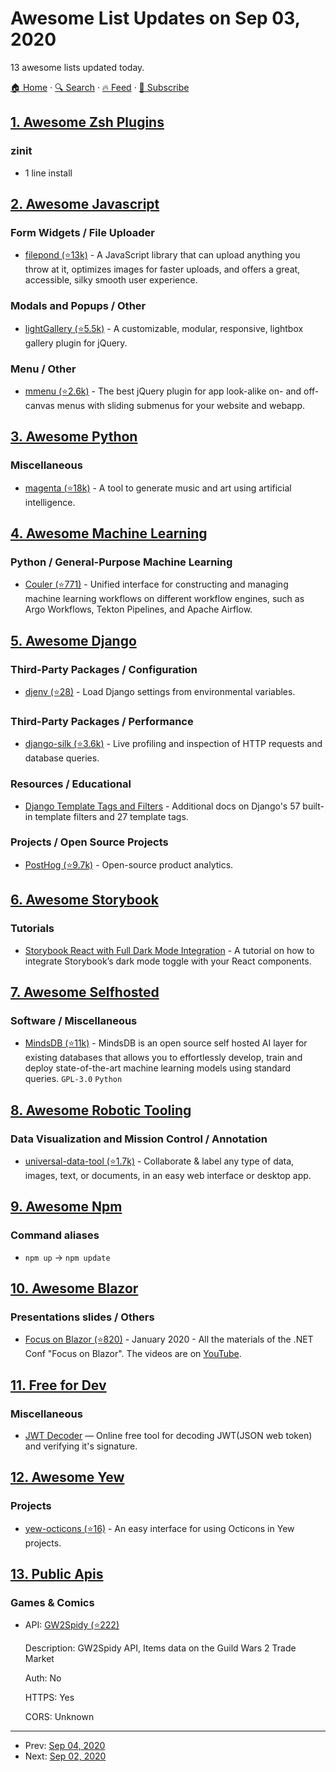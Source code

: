 # Awesome List Updates on Sep 03, 2020

13 awesome lists updated today.

[🏠 Home](/README.md) · [🔍 Search](https://test.trackawesomelist.com/search/) · [🔥 Feed](https://test.trackawesomelist.com/rss.xml) · [📮 Subscribe](https://trackawesomelist.us17.list-manage.com/subscribe?u=d2f0117aa829c83a63ec63c2f&id=36a103854c)



## [1. Awesome Zsh Plugins](/content/unixorn/awesome-zsh-plugins/README.md)

### zinit

*   1 line install

## [2. Awesome Javascript](/content/sorrycc/awesome-javascript/README.md)

### Form Widgets / File Uploader

*   [filepond (⭐13k)](https://github.com/pqina/filepond) - A JavaScript library that can upload anything you throw at it, optimizes images for faster uploads, and offers a great, accessible, silky smooth user experience.

### Modals and Popups / Other

*   [lightGallery (⭐5.5k)](https://github.com/sachinchoolur/lightGallery) - A customizable, modular, responsive, lightbox gallery plugin for jQuery.

### Menu / Other

*   [mmenu (⭐2.6k)](https://github.com/FrDH/jQuery.mmenu) - The best jQuery plugin for app look-alike on- and off-canvas menus with sliding submenus for your website and webapp.

## [3. Awesome Python](/content/vinta/awesome-python/README.md)

### Miscellaneous

*   [magenta (⭐18k)](https://github.com/magenta/magenta) - A tool to generate music and art using artificial intelligence.

## [4. Awesome Machine Learning](/content/josephmisiti/awesome-machine-learning/README.md)

### Python / General-Purpose Machine Learning

*   [Couler (⭐771)](https://github.com/couler-proj/couler) - Unified interface for constructing and managing machine learning workflows on different workflow engines, such as Argo Workflows, Tekton Pipelines, and Apache Airflow.

## [5. Awesome Django](/content/wsvincent/awesome-django/README.md)

### Third-Party Packages / Configuration

*   [djenv (⭐28)](https://github.com/danieljdufour/djenv) - Load Django settings from environmental variables.

### Third-Party Packages / Performance

*   [django-silk (⭐3.6k)](https://github.com/jazzband/django-silk) - Live profiling and inspection of HTTP requests and database queries.

### Resources / Educational

*   [Django Template Tags and Filters](https://www.djangotemplatetagsandfilters.com/) - Additional docs on Django's 57 built-in template filters and 27 template tags.

### Projects / Open Source Projects

*   [PostHog (⭐9.7k)](https://github.com/PostHog/posthog) - Open-source product analytics.

## [6. Awesome Storybook](/content/lauthieb/awesome-storybook/README.md)

### Tutorials

*   [Storybook React with Full Dark Mode Integration](https://davidyeiser.com/tutorials/storybook-react-with-dark-mode) - A tutorial on how to integrate Storybook’s dark mode toggle with your React components.

## [7. Awesome Selfhosted](/content/awesome-selfhosted/awesome-selfhosted/README.md)

### Software / Miscellaneous

*   [MindsDB (⭐11k)](https://github.com/mindsdb/mindsdb) - MindsDB is an open source self hosted AI layer for existing databases that allows you to effortlessly develop, train and deploy state-of-the-art machine learning models using standard queries. `GPL-3.0` `Python`

## [8. Awesome Robotic Tooling](/content/protontypes/awesome-robotic-tooling/README.md)

### Data Visualization and Mission Control / Annotation

*   [universal-data-tool (⭐1.7k)](https://github.com/UniversalDataTool/universal-data-tool) - Collaborate & label any type of data, images, text, or documents, in an easy web interface or desktop app.

## [9. Awesome Npm](/content/sindresorhus/awesome-npm/README.md)

### Command aliases

*   `npm up` → `npm update`

## [10. Awesome Blazor](/content/AdrienTorris/awesome-blazor/README.md)

### Presentations slides / Others

*   [Focus on Blazor (⭐820)](https://github.com/dotnet-presentations/dotNETConf/tree/master/2020/FocusOnBlazor) - January 2020 - All the materials of the .NET Conf "Focus on Blazor". The videos are on [YouTube](https://www.youtube.com/playlist?list=PLdo4fOcmZ0oWlP1Qpzg7Dwzxr298ewdUQ).

## [11. Free for Dev](/content/ripienaar/free-for-dev/README.md)

### Miscellaneous

*   [JWT Decoder](https://jwt.ssotools.com/) — Online free tool for decoding JWT(JSON web token) and verifying it's signature.

## [12. Awesome Yew](/content/jetli/awesome-yew/README.md)

### Projects

*   [yew-octicons (⭐16)](https://github.com/io12/yew-octicons) - An easy interface for using Octicons in Yew projects.

## [13. Public Apis](/content/public-apis/public-apis/README.md)

### Games & Comics

- API: [GW2Spidy (⭐222)](https://github.com/rubensayshi/gw2spidy/wiki)

  Description: GW2Spidy API, Items data on the Guild Wars 2 Trade Market

  Auth: No

  HTTPS: Yes

  CORS: Unknown



---

- Prev: [Sep 04, 2020](/content/2020/09/04/README.md)
- Next: [Sep 02, 2020](/content/2020/09/02/README.md)